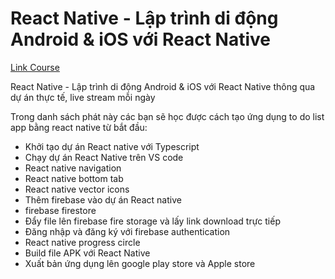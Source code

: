 # React Native - Lập trình di động Android & iOS với React Native

[Link Course](https://www.youtube.com/playlist?list=PLwRuTV6YR6x0WG-ZGLcf0kOa_VtaJ9d5C)

React Native - Lập trình di động Android & iOS với React Native thông qua dự án thực tế, live stream mỗi ngày

Trong danh sách phát này các bạn sẽ học được cách tạo ứng dụng to do list app bằng react native từ bắt đầu:

- Khởi tạo dự án React native với Typescript
- Chạy dự án React Native trên VS code
- React native navigation
- React native bottom tab
- React native vector icons
- Thêm firebase vào dự án React native
- firebase firestore
- Đẩy file lên firebase fire storage và lấy link download trực tiếp
- Đăng nhập và đăng ký với firebase authentication
- React native progress circle
- Build file APK với React Native
- Xuất bản ứng dụng lên google play store và Apple store
